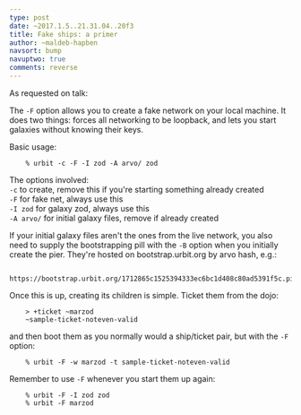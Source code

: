 ```yaml
---
type: post
date: ~2017.1.5..21.31.04..20f3
title: Fake ships: a primer
author: ~maldeb-hapben
navsort: bump
navuptwo: true
comments: reverse
---
```


As requested on talk:

The `-F` option allows you to create a fake network on your local machine.
It does two things: forces all networking to be loopback, and lets you
start galaxies without knowing their keys.

Basic usage:

```
    % urbit -c -F -I zod -A arvo/ zod
```

The options involved:  
`-c` to create, remove this if you're starting something already created  
`-F` for fake net, always use this  
`-I zod` for galaxy zod, always use this  
`-A arvo/` for initial galaxy files, remove if already created  

If your initial galaxy files aren't the ones from the live network, you
also need to supply the bootstrapping pill with the `-B` option when you
initially create the pier. They're hosted on bootstrap.urbit.org by arvo
hash, e.g.:

```
    https://bootstrap.urbit.org/1712865c1525394333ec6bc1d408c80ad5391f5c.pill
```

Once this is up, creating its children is simple. Ticket them from the
dojo:

```
    > +ticket ~marzod
    ~sample-ticket-noteven-valid
```

and then boot them as you normally would a ship/ticket pair, but with
the `-F` option:

```
    % urbit -F -w marzod -t sample-ticket-noteven-valid
```

Remember to use `-F` whenever you start them up again:

```
    % urbit -F -I zod zod
    % urbit -F marzod
```
